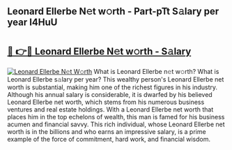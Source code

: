 ## Leonard Ellerbe N𝚎t w𝚘rth - Part-pTt S𝚊lary per year I4HuU

# <h2><a href="http://gc26igy.nevu.top/?p=Leonard+Ellerbe">🔗 👉🔴 Leonard Ellerbe N𝚎t w𝚘rth - S𝚊lary</a></h2>

[![Leonard Ellerbe N𝚎t W𝚘rth](https://i.imgur.com/Oavwk0R.jpeg)](http://gc26igy.nevu.top/?p=Leonard+Ellerbe)
What is Leonard Ellerbe n𝚎t w𝚘rth? What is Leonard Ellerbe s𝚊lary per year?
This wealthy person's Leonard Ellerbe net worth is substantial, making him one of the richest figures in his industry. Although his annual salary is considerable, it is dwarfed by his believed Leonard Ellerbe net worth, which stems from his numerous business ventures and real estate holdings. With a Leonard Ellerbe net worth that places him in the top echelons of wealth, this man is famed for his business acumen and financial savvy. This rich individual, whose Leonard Ellerbe net worth is in the billions and who earns an impressive salary, is a prime example of the force of commitment, hard work, and financial wisdom.
